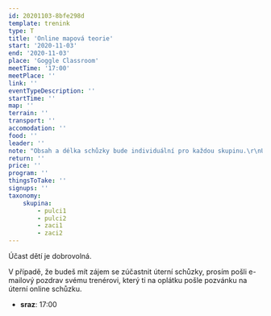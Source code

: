 ```yaml
---
id: 20201103-8bfe298d
template: trenink
type: T
title: 'Online mapová teorie'
start: '2020-11-03'
end: '2020-11-03'
place: 'Goggle Classroom'
meetTime: '17:00'
meetPlace: ''
link: ''
eventTypeDescription: ''
startTime: ''
map: ''
terrain: ''
transport: ''
accomodation: ''
food: ''
leader: ''
note: "Obsah a délka schůzky bude individuální pro každou skupinu.\r\nÚčast dětí je dobrovolná.\r\nSkupince Žabičky se omlouváme, ale s ohledem na věk dětí, nám přijde přiměřené pro ně online schůzky neorganizovat. Každopádně i pro vás jsou připraveny mapové tréninky, aby jste mohli s dětmi o víkendu vyrazit do lesa s mapou.\r\n\r\nV případě, že budeš mít zájem se zúčastnit úterní schůzky, prosím pošli e-mailový pozdrav svému trenérovi, který ti na oplátku pošle pozvánku na úterní online schůzku. \r\n\r\nPro úplnost kontakty na jednotlivé trenéry:\r\nPulci 1 - Lenka Kočová - kocovalenka@gmail.com\r\nPulci 2 - Lenka Hrušková - japkolenka@gmail.com\r\nŽáci 1 - Andrea Firešová - a.firesova@seznam.cz\r\nŽáci 2 - Luděk Finstrle - luf@seznam.cz\r\n\r\nTěšíme se na vás."
return: ''
price: ''
program: ''
thingsToTake: ''
signups: ''
taxonomy:
    skupina:
        - pulci1
        - pulci2
        - zaci1
        - zaci2
---
```


Účast dětí je dobrovolná.  

V případě, že budeš mít zájem se zúčastnit úterní schůzky, prosím pošli e-mailový pozdrav svému trenérovi, který ti na oplátku pošle pozvánku na úterní online schůzku.

*   **sraz**: 17:00